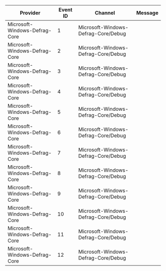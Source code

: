 Provider                       |  Event ID  |  Channel                              |  Message
-------------------------------|------------|---------------------------------------|---------
Microsoft-Windows-Defrag-Core  |  1         |  Microsoft-Windows-Defrag-Core/Debug  |
Microsoft-Windows-Defrag-Core  |  2         |  Microsoft-Windows-Defrag-Core/Debug  |
Microsoft-Windows-Defrag-Core  |  3         |  Microsoft-Windows-Defrag-Core/Debug  |
Microsoft-Windows-Defrag-Core  |  4         |  Microsoft-Windows-Defrag-Core/Debug  |
Microsoft-Windows-Defrag-Core  |  5         |  Microsoft-Windows-Defrag-Core/Debug  |
Microsoft-Windows-Defrag-Core  |  6         |  Microsoft-Windows-Defrag-Core/Debug  |
Microsoft-Windows-Defrag-Core  |  7         |  Microsoft-Windows-Defrag-Core/Debug  |
Microsoft-Windows-Defrag-Core  |  8         |  Microsoft-Windows-Defrag-Core/Debug  |
Microsoft-Windows-Defrag-Core  |  9         |  Microsoft-Windows-Defrag-Core/Debug  |
Microsoft-Windows-Defrag-Core  |  10        |  Microsoft-Windows-Defrag-Core/Debug  |
Microsoft-Windows-Defrag-Core  |  11        |  Microsoft-Windows-Defrag-Core/Debug  |
Microsoft-Windows-Defrag-Core  |  12        |  Microsoft-Windows-Defrag-Core/Debug  |